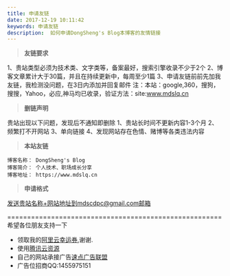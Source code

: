 ```yaml
---
title: 申请友链
date: 2017-12-19 10:11:42
keywords: 申请友链
description:  如何申请DongSheng's Blog本博客的友情链接
---
```


> **友链要求**

1、贵站类型必须为技术类、文字类等，备案最好，搜索引擎收录不少于2个
2、博客文章累计大于30篇，并且在持续更新中，每周至少1篇
3、申请友链前前先加我友链，我检测没问题，在3日内添加并回复邮件
注：本站：google,360，搜狗，搜搜，Yahoo，必应,神马均已收录，验证方法：site:www.mdslq.cn
> **删链声明**

贵站出现以下问题，发现后不通知即删除
1、贵站长时间不更新内容1-3个月
2、频繁打不开网站
3、单向链接
4、发现网站存在色情、赌博等各类违法内容
> **本站友链**
``` text
博客名称： DongSheng's Blog
博客简介： 个人技术、职场成长分享
博客地址： https://www.mdslq.cn
```
> **申请格式**

发送贵站名称+网站地址到mdscdpc@gmail.com邮箱

======================================================
希望各位朋友支持一下
- 领取我的[阿里云幸运券](https://promotion.aliyun.com/ntms/act/ambassador/sharetouser.html?userCode=xpdsz87p&utm_source=xpdsz87p),谢谢.
- 使用[腾讯云资源](https://cloud.tencent.com/redirect.php?redirect=1005&cps_key=5a162632de40024cd01aabff4d3f1370)
- 自己的网站承接广告[速点广告联盟](http://www.sudianlm.com/track/c/?rid=2056)
- 广告位招商QQ:1455975151
